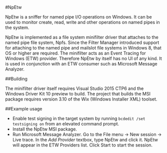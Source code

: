 #NpEtw

NpEtw is a sniffer for named pipe I/O operations on Windows. It can be used to monitor create, read, write and other operations on named pipes in the system.

NpEtw is implemented as a file system minifilter driver that attaches to the named pipe file system, Npfs. Since the Filter Manager introduced support for attaching to the named pipe and mailslot file systems in Windows 8, that OS or higher are required. The minifilter acts as an Event Tracing for Windows (ETW) provider. Therefore NpEtw by itself has no UI of any kind. It is used in conjunction with an ETW consumer such as Microsoft Message Analyzer.

##Building

The minifilter driver itself requires Visual Studio 2015 CTP6 and the Windows Driver Kit 10 preview to build. The project that builds the MSI package requires version 3.10 of the Wix (Windows Installer XML) toolset.

##Example usage

* Enable test signing in the target system by running `bcdedit /set testsigning on` from an elevated command prompt.
* Install the NpEtw MSI package.
* Run Microsoft Message Analyzer. Go to the File menu -> New session -> Live trace. In the *Add Provider* textbox, type NpEtw and click it. NpEtw will appear in the ETW Providers list. Click Start to start the session.
